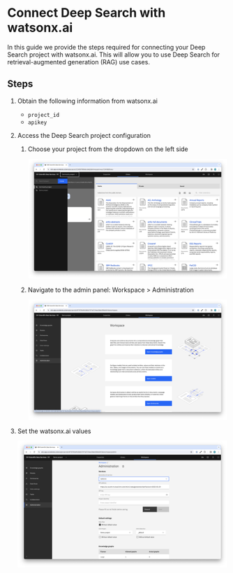 # Connect Deep Search with watsonx.ai

In this guide we provide the steps required for connecting your Deep Search project with watsonx.ai. This will allow you to use Deep Search for retrieval-augmented generation (RAG) use cases.


## Steps

1. Obtain the following information from watsonx.ai
    - `project_id`
    - `apikey`

2. Access the Deep Search project configuration

    1. Choose your project from the dropdown on the left side

        ![](../pics/choose_project.png)

    2. Navigate to the admin panel: Workspace > Administration

        ![](../pics/workspace_administration.png)

3. Set the watsonx.ai values

    ![](../pics/administration_watsonx.png)


